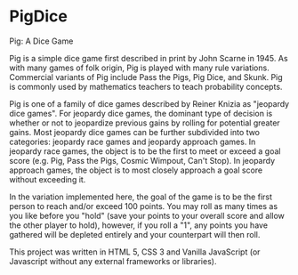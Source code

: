 # PigDice
Pig: A Dice Game


Pig is a simple dice game first described in print by John Scarne in 1945. As with many games of folk origin, Pig is played with many rule variations. Commercial variants of Pig include Pass the Pigs, Pig Dice, and Skunk. Pig is commonly used by mathematics teachers to teach probability concepts.

Pig is one of a family of dice games described by Reiner Knizia as "jeopardy dice games". For jeopardy dice games, the dominant type of decision is whether or not to jeopardize previous gains by rolling for potential greater gains. Most jeopardy dice games can be further subdivided into two categories: jeopardy race games and jeopardy approach games. In jeopardy race games, the object is to be the first to meet or exceed a goal score (e.g. Pig, Pass the Pigs, Cosmic Wimpout, Can't Stop). In jeopardy approach games, the object is to most closely approach a goal score without exceeding it.


In the variation implemented here, the goal of the game is to be the first person to reach and/or exceed 100 points.  You may roll as many times as you like before you "hold" (save your points to your overall score and allow the other player to hold), however, if you roll a "1", any points you have gathered will be depleted entirely and your counterpart will then roll.


This project was written in HTML 5, CSS 3 and Vanilla JavaScript (or Javascript without any external frameworks or libraries).
